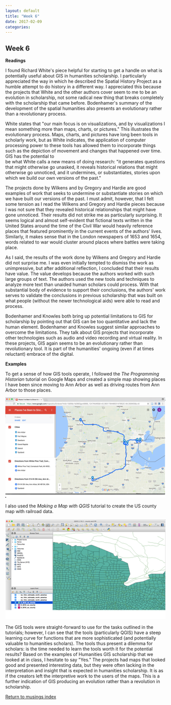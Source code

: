 ```yaml
---
layout: default
title: "Week 6"
date: 2017-02-09
categories:
---
```

## Week 6

**Readings**

I found Richard White's piece helpful for starting to get a handle on what is potentially useful about GIS in humanities scholarship. I particularly appreciated the way in which he described the Spatial History Project as a humble attempt to do history in a different way. I appreciated this because the projects that White and the other authors cover seem to me to be an evolution in scholarship, not some radical new thing that breaks completely with the scholarship that came before. Bodenhamer's summary of the development of the spatial humanities also presents an evolutionary rather than a revolutionary process.

White states that "our main focus is on visualizations, and by visualizations I mean something more than maps, charts, or pictures." This illustrates the evolutionary process. Maps, charts, and pictures have long been tools in scholarly work, but as White indicates, the application of computer processing power to these tools has allowed them to incorporate things such as the depiction of movement and changes that happened over time. GIS has the potential to     
be what White calls a new means of doing research: "it generates questions that might otherwise go unasked, it reveals historical relations that might otherwise go unnoticed, and it undermines, or substantiates, stories upon which we build our own versions of the past."

The projects done by Wilkens and by Gregory and Hardie are good examples of work that seeks to undermine or substantiate stories on which we have built our versions of the past. I must admit, however, that I felt some tension as I read the Wilkens and Gregory and Hardie pieces because I was not sure that they revealed historical relationships that might have gone unnoticed. Their results did not strike me as particularly surprising. It seems logical and almost self-evident that fictional texts written in the United States around the time of the Civil War would heavily reference places that featured prominently in the current events of the authors' lives. Similarly, it makes sense that in the London newspapers of 1653 and 1654, words related to war would cluster around places where battles were taking place.

As I said, the results of the work done by Wilkens and Gregory and Hardie did not surprise me. I was even initially tempted to dismiss the work as unimpressive, but after additional reflection, I concluded that their results have value. The value develops because the authors worked with such large groups of text. The authors used the new tools and techniques to analyze more text than unaided human scholars could process. With that substantial body of evidence to support their conclusions, the authors' work serves to validate the conclusions in previous scholarship that was built on what people (without the newer technological aids) were able to read and process.      

Bodenhamer and Knowles both bring up potential limitations to GIS for scholarship by pointing out that GIS can be too quantitative and lack the human element. Bodenhamer and Knowles suggest similar approaches to overcome the limitations.
They talk about GIS projects that incorporate other technologies such as audio and video recording and virtual reality. In these projects, GIS again seems to be an evolutionary rather than revolutionary tool. It is part of the humanities' ongoing (even if at times reluctant) embrace of the digital.

**Examples**

To get a sense of how GIS tools operate, I followed the *The Programming Historian* tutorial on Google Maps and created a simple map showing places I have been since moving to Ann Arbor as well as driving routes from Ann Arbor to those places.

![Image of Map](/images/GIS_Example.jpg)

I also used the *Making a Map with QGIS* tutorial to create the US county map with railroad data.

![QGIS](/images/QGIS.png)

The GIS tools were straight-forward to use for the tasks outlined in the tutorials; however, I can see that the tools (particularly QGIS) have a steep learning curve for functions that are more sophisticated (and potentially valuable to humanities scholars). The tools thus present a dilemma for scholars: is the time needed to learn the tools worth it for the potential results? Based on the examples of Humanities GIS scholarship that we looked at in class, I hesitate to say "Yes." The projects had maps that looked good and presented interesting data, but they were often lacking in the interpretation and insight that is expected in humanities scholarship. It is as if the creators left the interpretive work to the users of the maps. This is a further indication of GIS producing an evolution rather than a revolution in scholarship.

[Return to musings index](musings_index.html)
